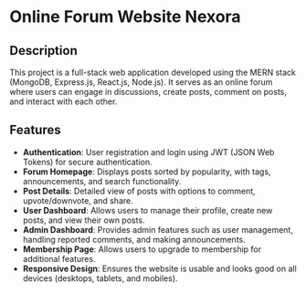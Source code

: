 # Online Forum Website Nexora

## Description
This project is a full-stack web application developed using the MERN stack (MongoDB, Express.js, React.js, Node.js).
It serves as an online forum where users can engage in discussions, create posts, comment on posts, and interact with each other.

## Features
- **Authentication**: User registration and login using JWT (JSON Web Tokens) for secure authentication.
- **Forum Homepage**: Displays posts sorted by popularity, with tags, announcements, and search functionality.
- **Post Details**: Detailed view of posts with options to comment, upvote/downvote, and share.
- **User Dashboard**: Allows users to manage their profile, create new posts, and view their own posts.
- **Admin Dashboard**: Provides admin features such as user management, handling reported comments, and making announcements.
- **Membership Page**: Allows users to upgrade to membership for additional features.
- **Responsive Design**: Ensures the website is usable and looks good on all devices (desktops, tablets, and mobiles).
